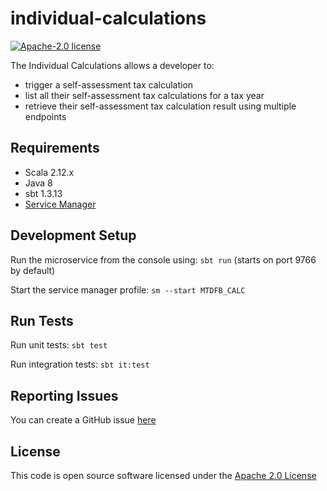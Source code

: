 individual-calculations
========================

[![Apache-2.0 license](http://img.shields.io/badge/license-Apache-blue.svg)](http://www.apache.org/licenses/LICENSE-2.0.html)

The Individual Calculations allows a developer to:

- trigger a self-assessment tax calculation
- list all their self-assessment tax calculations for a tax year
- retrieve their self-assessment tax calculation result using multiple endpoints

## Requirements
- Scala 2.12.x
- Java 8
- sbt 1.3.13
- [Service Manager](https://github.com/hmrc/service-manager)

## Development Setup
Run the microservice from the console using: `sbt run` (starts on port 9766 by default)

Start the service manager profile: `sm --start MTDFB_CALC`
 
## Run Tests
Run unit tests: `sbt test`

Run integration tests: `sbt it:test`

## Reporting Issues
You can create a GitHub issue [here](https://github.com/hmrc/individual-calculations/issues)

## License
This code is open source software licensed under the [Apache 2.0 License]("http://www.apache.org/licenses/LICENSE-2.0.html")